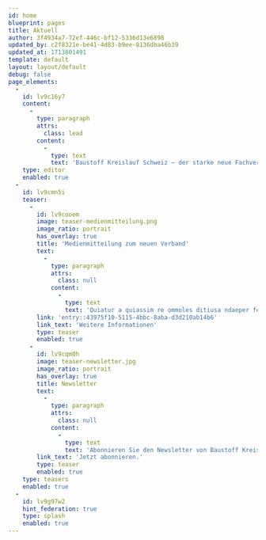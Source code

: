 ```yaml
---
id: home
blueprint: pages
title: Aktuell
author: 3f4934a7-72ef-446c-bf12-5336d13e6898
updated_by: c2f8321e-be41-4d83-b9ee-8136dba46b39
updated_at: 1713801491
template: default
layout: layout/default
debug: false
page_elements:
  -
    id: lv9c16y7
    content:
      -
        type: paragraph
        attrs:
          class: lead
        content:
          -
            type: text
            text: 'Baustoff Kreislauf Schweiz – der starke neue Fachverband: Wir wollen die Zukunft der Bau- und Recyclingwirtschaft in der Schweiz prägen und mitgestalten.'
    type: editor
    enabled: true
  -
    id: lv9cmn5i
    teaser:
      -
        id: lv9cooem
        image: teaser-medienmitteilung.png
        image_ratio: portrait
        has_overlay: true
        title: 'Medienmitteilung zum neuen Verband'
        text:
          -
            type: paragraph
            attrs:
              class: null
            content:
              -
                type: text
                text: 'Quiatur a quiassim re ommoles ditiusa ndaeper ferovitas re volupid ut.'
        link: 'entry::43975f10-5115-4bbc-8aba-d3d210ab14b6'
        link_text: 'Weitere Informationen'
        type: teaser
        enabled: true
      -
        id: lv9cqm0h
        image: teaser-newsletter.jpg
        image_ratio: portrait
        has_overlay: true
        title: Newsletter
        text:
          -
            type: paragraph
            attrs:
              class: null
            content:
              -
                type: text
                text: 'Abonnieren Sie den Newsletter von Baustoff Kreislauf Schweiz!'
        link_text: 'Jetzt abonnieren.'
        type: teaser
        enabled: true
    type: teasers
    enabled: true
  -
    id: lv9g97w2
    hint_federation: true
    type: splash
    enabled: true
---
```


